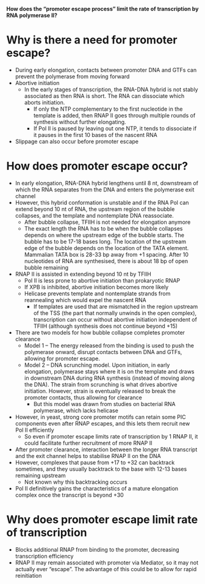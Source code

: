 **How does the “promoter escape process” limit the rate of transcription by RNA polymerase II?**

# Why is there a need for promoter escape? 

* During early elongation, contacts between promoter DNA and GTFs can prevent the polymerase from moving forward
* Abortive initiation 
    * In the early stages of transcription, the RNA-DNA hybrid is not stably associated as then RNA is short. The RNA can dissociate which aborts initiation. 
        * If only the NTP complementary to the first nucleotide in the template is added, then RNAP II goes through multiple rounds of synthesis without further elongating. 
        * If Pol II is paused by leaving out one NTP, it tends to dissociate if it pauses in the first 10 bases of the nascent RNA 
* Slippage can also occur before promoter escape

# How does promoter escape occur? 

* In early elongation, RNA-DNA hybrid lengthens until 8 nt, downstream of which the RNA separates from the DNA and enters the polymerase exit channel
* However, this hybrid conformation is unstable and if the RNA Pol can extend beyond 10 nt of RNA, the upstream region of the bubble collapses, and the template and nontemplate DNA reassociate. 
    * After bubble collapse, TFIIH is not needed for elongation anymore 
    * The exact length the RNA has to be when the bubble collapses depends on where the upstream edge of the bubble starts. The bubble has to be 17-18 bases long. The location of the upstream edge of the bubble depends on the location of the TATA element. Mammalian TATA box is 28-33 bp away from +1 spacing. After 10 nucleotides of RNA are synthesised, there is about 18 bp of open bubble remaining
* RNAP II is assisted in extending beyond 10 nt by TFIIH 
    * Pol II is less prone to abortive initiation than prokaryotic RNAP
    * If XPB is inhibited, abortive initiation becomes more likely 
    * Helicase prevents template and nontemplate strands from reannealing which would expel the nascent RNA 
        * If templates are used that are mismatched in the region upstream of the TSS (the part that normally unwinds in the open complex), transcription can occur without abortive initiation independent of TFIIH (although synthesis does not continue beyond +15) 
* There are two models for how bubble collapse completes promoter clearance 
    * Model 1 – The energy released from the binding is used to push the polymerase onward, disrupt contacts between DNA and GTFs, allowing for promoter escape. 
    * Model 2 – DNA scrunching model. Upon initiation, in early elongation, polymerase stays where it is on the template and draws in downstream DNA during RNA synthesis (instead of moving along the DNA). The strain from scrunching is what drives abortive initiation. However, strain is eventually released to break the promoter contacts, thus allowing for clearance 
        * But this model was drawn from studies on bacterial RNA polymerase, which lacks helicase 
* However, in yeast, strong core promoter motifs can retain some PIC components even after RNAP escapes, and this lets them recruit new Pol II efficiently
    * So even if promoter escape limits rate of transcription by 1 RNAP II, it could facilitate further recruitment of more RNAP II 
* After promoter clearance, interaction between the longer RNA transcript and the exit channel helps to stabilise RNAP II on the DNA
* However, complexes that pause from +17 to +32 can backtrack sometimes, and they usually backtrack to the base with 12-13 bases remaining upstream 
    * Not known why this backtracking occurs 
* Pol II definitively gains the characteristics of a mature elongation complex once the transcript is beyond +30 

# Why does promoter escape limit rate of transcription 

* Blocks additional RNAP from binding to the promoter, decreasing transcription efficiency 
* RNAP II may remain associated with promoter via Mediator, so it may not actually ever “escape”. The advantage of this could be to allow for rapid reinitiation 
